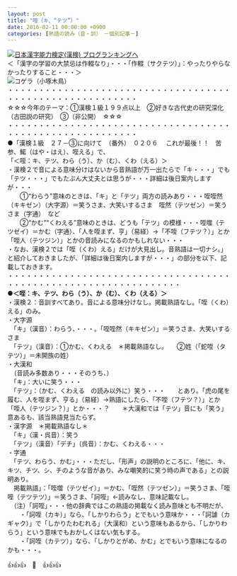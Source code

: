 ```yaml
---
layout: post
title: "咥（キ、“テツ”）"
date: 2016-02-11 00:00:00 +0900
categories: [熟語の読み（音・訓）　－個別記事－]
---
```


[![](/syuusyuu9701/assets/images/咥（キ、“テツ”）-br_c_3028_1.gif)](http://blog.with2.net/link.php?1659096:3028 "日本漢字能力検定(漢検) ブログランキングへ")[日本漢字能力検定(漢検) ブログランキングへ](http://blog.with2.net/link.php?1659096:3028)  
＜「漢字の学習の大禁忌は作輟なり」・・・「作輟（サクテツ）」：やったりやらなかったりすること・・・＞  
![](/syuusyuu9701/assets/images/咥（キ、“テツ”）-69ff350d9e6028b498d300c0e23bf644.jpg)コゲラ（小啄木鳥）  
・・・・・・・・・・・・・・・・・・・・・・・・・・・・・・・・・・・・・・・・・・・・・・・・・・・・・・・・・  
☆☆☆今年のテーマ：①漢検１級１９９点以上　②好きな古代史の研究深化（古田説の研究）　③（非公開）　☆☆☆　　  
・・・・・・・・・・・・・・・・・・・・・・・・・・・・・・・・・・・・・・・・・・・・・・・・・・・・・・・・・  
●「漢検１級　２７－③に向けて　（番外）　０２０６ 　これが最後！！　苦参、鰙（はや・はえ）、咥える」で、  
「＜咥：キ、テツ、わら（う）、か（む）、くわ（える）＞  
・漢検２で音による意味分けはないから音熟語が万一出たらで「キ・・・」でも「テツ・・・」でもたぶん大丈夫とは思うが・・・詳細は後日案内しますが・・・  
　　①“わらう”意味のときは、「キ」と「テツ」両方の読みあり・・・咥咥然（キキゼン）（大字源）＝笑うさま、大笑いするさま　咥然（テツゼン）＝笑うさま（字通）　など  
　　②“かむ”“くわえる”意味のときは、どうも「テツ」の模様・・・咥噬（テツゼイ）＝かむ（字通）、「人を咥まず、亨」（易経）→「不咥（フテツ？）」とか「咥人（テツジン）」とかの音読みになるのかもしれない・・・　　  
・なお、漢検２では「咥（くわ）える」だけが大見出し。音熟語は一切ナシ。」  
と紹介しておきましたが、「詳細は後日案内しますが・・・」の部分を以下、記載しておきます。  
・・・・・・・・・・・・・・・・・・・・・・・・・・・・・・・・・・・・・・・・・・・・・・・・・・・・・・・・・・・・・・・・  
**●＜咥：キ、テツ、わら（う）、か（む）、くわ（える）＞**  
・漢検２：音訓すべてあり。音による意味分けなし。掲載熟語なし。「咥（くわ）える」のみ。  
・大字源  
　「キ」（漢音）：わらう、・・・。「咥咥然（キキゼン）」＝笑うさま、大笑いするさま  
　「テツ」（漢音）：①かむ、くわえる　＊掲載熟語なし。　　②姓（「蛇咥（タテツ）」＝未開族の姓）  
・大漢和  
　（音読み多数あり・・・そのうち、）  
　「キ」：大いに笑う・・・  
　「テツ」：（かむ、くわえる　の読み以外に）笑う・・・　　とあり。「虎の尾を履む、人を咥まず、亨る」（易経）→熟語にしたら、「不咥（フテツ？）」とか「咥人（テツジン？）」とか・・・？　　＊大漢和では「テツ」音にも「笑う」意あるも、該当熟語見当たらず。  
・漢字源　＊掲載熟語なし＊  
　「キ」（漢・呉音）：笑う  
　「テツ」（漢音）「デチ」（呉音）：かむ、くわえる・・・　  
・字通  
　「テツ、わらう、かむ」・・・ただし、「形声」の説明のところに、「他に、キ、キツ、チツ、シ、チのような音があり、みな嘲笑的に笑う時の声である」との説明あり。  
　掲載熟語」：「咥噬（テツゼイ）」＝かむ、「咥然（テツゼン）」＝笑うさま、「咥咥（テツテツ）」＝笑うさま、「訶咥」←読みなし、意味記載なし。  
　（注）「訶咥」・・・他の辞典ではこの熟語の掲載なく読み意味とも不明だが、  
　　・「訶咥（カキ）」なら、「しかりわらう」とでもいう意味か・・・「訶謔（カギャク）」で「しかりたわむれる」（大漢和）という意味もあるから、「しかりわらう」という意味でもおかしくはない気もする。  
　　・「訶咥（カテツ）」なら、「しかりとがめ、かむ」とでもいう意味になるのかも・・・。  
  
👍👍👍　🐒　👍👍👍  